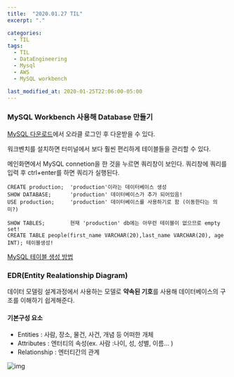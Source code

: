 ```yaml
---
title:  "2020.01.27 TIL"
excerpt: "."

categories:
  - TIL
tags:
  - TIL
  - DataEngineering
  - Mysql
  - AWS
  - MySQL workbench

last_modified_at: 2020-01-25T22:06:00-05:00
---
```


### MySQL Workbench 사용해 Database 만들기

[MySQL 다운로드](https://dev.mysql.com/downloads/file/?id=492434)에서 오라클 로그인 후 다운받을 수 있다.

워크벤치를 설치하면 터미널에서 보다 훨씬 편리하게 테이블들을 관리할 수 있다.

메인화면에서 MySQL connetion을 한 것을 누르면 쿼리창이 보인다. 쿼리창에 쿼리를 입력 후 ctrl+enter를 하면 쿼리가 실행된다.

```mysql
CREATE production;  'production'이라는 데이터베이스 생성
SHOW DATABASE;		'production' 데이터베이스가 추가 되어있음!
USE production;		'production' 데이터베이스를 사용하기로 함 (이동한다는 의미?)

SHOW TABLES; 		현재 'production' db에는 아무런 테이블이 없으므로 empty set!
CREATE TABLE people(first_name VARCHAR(20),last_name VARCHAR(20), age INT);	테이블생성!
```

[MySQL 테이블 생성 방법](https://dev.mysql.com/doc/refman/8.0/en/creating-tables.html)



### EDR(Entity Realationship Diagram)

데이터 모델링 설계과정에서 사용하는 모델로 **약속된 기호**를 사용해 데이터베이스의 구조를 이해하기 쉽게해준다.

#### 기본구성 요소

- Entities : 사람, 장소, 물건, 사건, 개념 등 어떠한 개체
- Attributes :  엔터티의 속성(ex. 사람 :나이, 성, 성별, 이름... )
- Relationship :  엔터티간의 관계

![img](https://t1.daumcdn.net/cfile/tistory/273F203D5926E4351E)

